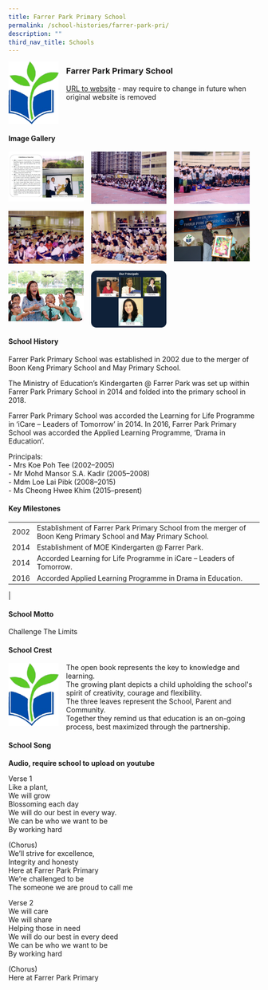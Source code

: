 ```yaml
---
title: Farrer Park Primary School
permalink: /school-histories/farrer-park-pri/
description: ""
third_nav_title: Schools
---
```

<img src="/images/farrerparkpri1.png" style="width:20%;margin-right:15px;" align = "left">

### **Farrer Park Primary School**
[URL to website](https://www.farrerparkpri.moe.edu.sg/) - may require to change in future when original website is removed

<br clear="left">

#### **Image Gallery**

<p><a href="/images/farrerparkpri2.jpg">  
<img src="/images/farrerparkpri2.jpg" style="width:30%;margin-right:15px;" align = "left">
</a></p>

<p><a href="/images/farrerparkpri3.jpg">  
<img src="/images/farrerparkpri3.jpg" style="width:30%;margin-right:15px;" align = "left">
</a></p>

<p><a href="/images/farrerparkpri4.jpg">  
<img src="/images/farrerparkpri4.jpg" style="width:30%;margin-right:15px;" align = "left">
</a></p>

<br clear="left">

<p><a href="/images/farrerparkpri5.jpg">  
<img src="/images/farrerparkpri5.jpg" style="width:30%;margin-right:15px;" align = "left">
</a></p>

<p><a href="/images/farrerparkpri6.jpg">  
<img src="/images/farrerparkpri6.jpg" style="width:30%;margin-right:15px;" align = "left">
</a></p>

<p><a href="/images/farrerparkpri7.jpg">  
<img src="/images/farrerparkpri7.jpg" style="width:30%;margin-right:15px;" align = "left">
</a></p>

<br clear="left">

<p><a href="/images/farrerparkpri8.jpg">  
<img src="/images/farrerparkpri8.jpg" style="width:30%;margin-right:15px;" align = "left">
</a></p>

<p><a href="/images/farrerparkpri9.jpg">  
<img src="/images/farrerparkpri9.jpg" style="width:30%;margin-right:15px;" align = "left">
</a></p>

<br clear="left">

#### **School History**
Farrer Park Primary School was established in 2002 due to the merger of Boon Keng Primary School and May Primary School.

The Ministry of Education’s Kindergarten @ Farrer Park was set up within Farrer Park Primary School in 2014 and folded into the primary school in 2018.

Farrer Park Primary School was accorded the Learning for Life Programme in ‘iCare – Leaders of Tomorrow’ in 2014. In 2016, Farrer Park Primary School was accorded the Applied Learning Programme, ‘Drama in Education’.

Principals:<br>
\- Mrs Koe Poh Tee (2002–2005)<br>
\- Mr Mohd Mansor S.A. Kadir (2005–2008)<br>
\- Mdm Loe Lai Pibk (2008–2015)<br>
\- Ms Cheong Hwee Khim (2015–present)

#### **Key Milestones**

|  |  |
|:---:|---|
| 2002 | Establishment of Farrer Park Primary School from the merger of Boon Keng Primary School and May Primary School. |
| 2014 | Establishment of MOE Kindergarten @ Farrer Park. |
| 2014 | Accorded Learning for Life Programme in iCare – Leaders of Tomorrow. |
| 2016 | Accorded Applied Learning Programme in Drama in Education. |
|

#### **School Motto**
Challenge The Limits

#### **School Crest**
<img src="/images/farrerparkpri1.png" style="width:20%;margin-right:15px;" align = "left">

The open book represents the key to knowledge and learning.<br>
The growing plant depicts a child upholding the school's spirit of creativity, courage and flexibility.<br>
The three leaves represent the School, Parent and Community.<br>
Together they remind us that education is an on-going process, best maximized through the partnership.

#### **School Song**
**Audio, require school to upload on youtube**

Verse 1<br>
Like a plant,<br>
We will grow<br>
Blossoming each day<br>
We will do our best in every way.<br>
We can be who we want to be<br>
By working hard

(Chorus)<br>
We’ll strive for excellence,<br>
Integrity and honesty<br>
Here at Farrer Park Primary<br>
We’re challenged to be<br>
The someone we are proud to call me

Verse 2<br>
We will care<br>
We will share<br>
Helping those in need<br>
We will do our best in every deed<br>
We can be who we want to be<br>
By working hard

(Chorus)<br>
Here at Farrer Park Primary